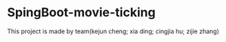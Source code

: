# SpingBoot-movie-ticking
This project is made by team(kejun cheng; xia ding; cingjia hu; zijie zhang)
